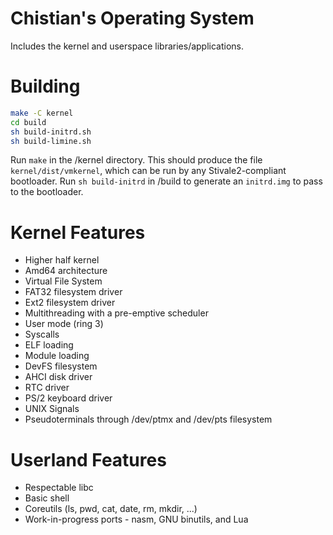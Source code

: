# Chistian's Operating System

Includes the kernel and userspace libraries/applications.

# Building

```bash
make -C kernel
cd build
sh build-initrd.sh
sh build-limine.sh
```

Run ```make``` in the /kernel directory. This should produce the file ```kernel/dist/vmkernel```, which can be run by any Stivale2-compliant bootloader.
Run ```sh build-initrd``` in /build to generate an ```initrd.img``` to pass to the bootloader.

# Kernel Features
- Higher half kernel
- Amd64 architecture
- Virtual File System
- FAT32 filesystem driver
- Ext2 filesystem driver
- Multithreading with a pre-emptive scheduler
- User mode (ring 3)
- Syscalls
- ELF loading
- Module loading
- DevFS filesystem
- AHCI disk driver
- RTC driver
- PS/2 keyboard driver
- UNIX Signals
- Pseudoterminals through /dev/ptmx and /dev/pts filesystem

# Userland Features
- Respectable libc
- Basic shell
- Coreutils (ls, pwd, cat, date, rm, mkdir, ...)
- Work-in-progress ports - nasm, GNU binutils, and Lua
